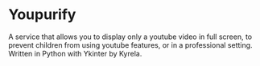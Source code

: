 # Youpurify
A service that allows you to display only a youtube video in full screen, to prevent children from using youtube features, or in a professional setting.
Written in Python with Ykinter by Kyrela.
